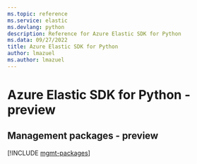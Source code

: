 ```yaml
---
ms.topic: reference
ms.service: elastic
ms.devlang: python
description: Reference for Azure Elastic SDK for Python
ms.data: 09/27/2022
title: Azure Elastic SDK for Python
author: lmazuel
ms.author: lmazuel
---
```

# Azure Elastic SDK for Python - preview

## Management packages - preview
[!INCLUDE [mgmt-packages](elastic-mgmt-index.md)]
